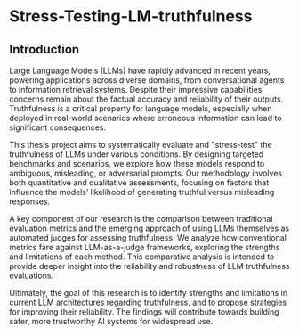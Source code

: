 ﻿# Stress-Testing-LM-truthfulness

## Introduction

Large Language Models (LLMs) have rapidly advanced in recent years, powering applications across diverse domains, from conversational agents to information retrieval systems. Despite their impressive capabilities, concerns remain about the factual accuracy and reliability of their outputs. Truthfulness is a critical property for language models, especially when deployed in real-world scenarios where erroneous information can lead to significant consequences.

This thesis project aims to systematically evaluate and "stress-test" the truthfulness of LLMs under various conditions. By designing targeted benchmarks and scenarios, we explore how these models respond to ambiguous, misleading, or adversarial prompts. Our methodology involves both quantitative and qualitative assessments, focusing on factors that influence the models’ likelihood of generating truthful versus misleading responses.

A key component of our research is the comparison between traditional evaluation metrics and the emerging approach of using LLMs themselves as automated judges for assessing truthfulness. We analyze how conventional metrics fare against LLM-as-a-judge frameworks, exploring the strengths and limitations of each method. This comparative analysis is intended to provide deeper insight into the reliability and robustness of LLM truthfulness evaluations.

Ultimately, the goal of this research is to identify strengths and limitations in current LLM architectures regarding truthfulness, and to propose strategies for improving their reliability. The findings will contribute towards building safer, more trustworthy AI systems for widespread use.


